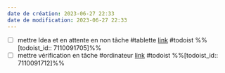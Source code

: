 ```yaml
---
date de création: 2023-06-27 22:33
date de modification: 2023-06-27 22:33
---
```

- [ ] mettre Idea et  en attente en non tâche #tablette [link](https://todoist.com/showTask?id=7110091705) #todoist %%[todoist_id:: 7110091705]%%
- [ ] mettre vérification en tâche #ordinateur  [link](https://todoist.com/showTask?id=7110091712) #todoist %%[todoist_id:: 7110091712]%%